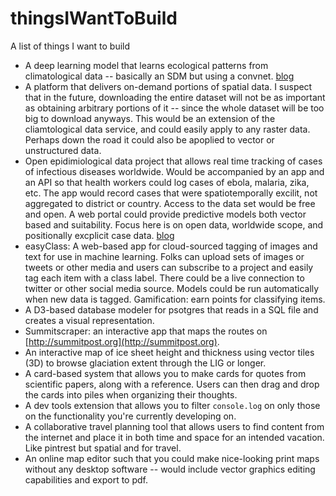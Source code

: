 # thingsIWantToBuild
A list of things I want to build

- A deep learning model that learns ecological patterns from climatological data -- basically an SDM but using a convnet. [blog](http://scottsfarley.com/research/ide/2017/08/05/sdms-with-cnn.html)
- A platform that delivers on-demand portions of spatial data. I suspect that in the future, downloading the entire dataset will not be as important as obtaining arbitrary portions of it -- since the whole dataset will be too big to download anyways. This would be an extension of the cliamtological data service, and could easily apply to any raster data. Perhaps down the road it could also be apoplied to vector or unstructured data.
- Open epidimiological data project that allows real time tracking of cases of infectious diseases worldwide. Would be accompanied by an app and an API so that health workers could log cases of ebola, malaria, zika, etc. The app would record cases that were spatiotemporally excilit, not aggregated to district or country. Access to the data set would be free and open. A web portal could provide predictive models both vector based and suitability. Focus here is on open data, worldwide scope, and positionally excplicit case data. [blog](http://scottsfarley.com/opendigit/projects/2017/08/01/OpenDigit.html)
- easyClass: A web-based app for cloud-sourced tagging of images and text for use in machine learning. Folks can upload sets of images or tweets or other media and users can subscribe to a project and easily tag each item with a class label. There could be a live connection to twitter or other social media source. Models could be run automatically when new data is tagged. Gamification: earn points for classifying items.
- A D3-based database modeler for psotgres that reads in a SQL file and creates a visual representation.
- Summitscraper: an interactive app that maps the routes on [http://summitpost.org](http://summitpost.org).
- An interactive map of ice sheet height and thickness using vector tiles (3D) to browse glaciation extent through the LIG or longer.
- A card-based system that allows you to make cards for quotes from scientific papers, along with a reference. Users can then drag and drop the cards into piles when organizing their thoughts. 
- A dev tools extension that allows you to filter `console.log` on only those on the functionality you're currently developing on.
- A collaborative travel planning tool that allows users to find content from the internet and place it in both time and space for an intended vacation. Like pintrest but spatial and for travel.
- An online map editor such that you could make nice-looking print maps without any desktop software -- would include vector graphics editing capabilities and export to pdf. 

